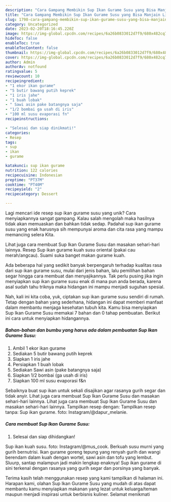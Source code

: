 ```yaml
---
description: "Cara Gampang Membikin Sup Ikan Gurame Susu yang Bisa Manjain Lidah"
title: "Cara Gampang Membikin Sup Ikan Gurame Susu yang Bisa Manjain Lidah"
slug: 1798-cara-gampang-membikin-sup-ikan-gurame-susu-yang-bisa-manjain-lidah
category: Uncategorized
date: 2023-02-20T18:16:45.220Z
image: https://img-global.cpcdn.com/recipes/6a26b0833012d7f9/680x482cq70/sup-ikan-gurame-susu-foto-resep-utama.jpg
hideToc: false
enableToc: true
enableTocContent: false
thumbnail: https://img-global.cpcdn.com/recipes/6a26b0833012d7f9/680x482cq70/sup-ikan-gurame-susu-foto-resep-utama.jpg
cover: https://img-global.cpcdn.com/recipes/6a26b0833012d7f9/680x482cq70/sup-ikan-gurame-susu-foto-resep-utama.jpg
author: Admin
authorAv: notfound
ratingvalue: 5
reviewcount: 10
recipeingredient:
- "1 ekor ikan gurame"
- "5 butir bawang putih keprek"
- "1 iris jahe"
- "1 buah lobak"
- " Sawi asin pake batangnya saja"
- "1/2 bombai ga usah di iris"
- "100 ml susu evaporasi fn"
recipeinstructions:

- "Selesai dan siap dinikmati!"
categories:
- Resep
tags:
- sup
- ikan
- gurame

katakunci: sup ikan gurame 
nutrition: 122 calories
recipecuisine: Indonesian
preptime: "PT37M"
cooktime: "PT40M"
recipeyield: "2"
recipecategory: Dessert

---
```





Lagi mencari ide resep sup ikan gurame susu yang unik? Cara menyiapkannya sangat gampang. Kalau salah mengolah maka hasilnya tidak akan memuaskan dan bahkan tidak sedap. Padahal sup ikan gurame susu yang enak harusnya sih mempunyai aroma dan cita rasa yang mampu memancing selera Kita.





Lihat juga cara membuat Sup Ikan Gurame Susu dan masakan sehari-hari lainnya. Resep Sup ikan gurame kuah susu oriental (pakai cau merah/angcau). Suami suka banget makan gurame kuah.

Ada beberapa hal yang sedikit banyak berpengaruh terhadap kualitas rasa dari sup ikan gurame susu, mulai dari jenis bahan, lalu pemilihan bahan segar hingga cara membuat dan menyajikannya. Tak perlu pusing jika ingin menyiapkan sup ikan gurame susu enak di mana pun anda berada, karena asal sudah tahu triknya maka hidangan ini mampu menjadi suguhan spesial.






Nah, kali ini kita coba, yuk, ciptakan sup ikan gurame susu sendiri di rumah. Tetap dengan bahan yang sederhana, hidangan ini dapat memberi manfaat dalam membantu menjaga kesehatan tubuh kita. Kamu bisa menyiapkan Sup Ikan Gurame Susu memakai 7 bahan dan 0 tahap pembuatan. Berikut ini cara untuk menyiapkan hidangannya.

<!--inarticleads1-->

##### Bahan-bahan dan bumbu yang harus ada dalam pembuatan Sup Ikan Gurame Susu:

1. Ambil 1 ekor ikan gurame
1. Sediakan 5 butir bawang putih keprek
1. Siapkan 1 iris jahe
1. Persiapkan 1 buah lobak
1. Sediakan  Sawi asin (pake batangnya saja)
1. Siapkan 1/2 bombai (ga usah di iris)
1. Siapkan 100 ml susu evaporasi f&amp;n


Sebaiknya buat sup ikan untuk sekali disajikan agar rasanya gurih segar dan tidak anyir. Lihat juga cara membuat Sup Ikan Gurame Susu dan masakan sehari-hari lainnya. Lihat juga cara membuat Sup Ikan Gurame Susu dan masakan sehari-hari lainnya. Tampilkan resep dengan: Tampilkan resep tanpa: Sup ikan gurame. foto: Instagram/@dapur_melanie. 

<!--inarticleads2-->

##### Cara membuat Sup Ikan Gurame Susu:


1. Selesai dan siap dihidangkan!

Sup ikan kuah susu. foto: Instagram/@mus_cook. Berkuah susu murni yang gurih bernutrisi. Ikan gurame goreng tepung yang renyah gurih dan wangi berendam dalam kuah dengan wortel, sawi asin dan tofu yang lembut. Sluurp, santap malampun jadi makin lengkap enaknya! Sup ikan gurame di sini terkenal dengan rasanya yang gurih segar dan porsinya yang banyak. 

Terima kasih telah menggunakan resep yang kami tampilkan di halaman ini. Harapan kami, olahan Sup Ikan Gurame Susu yang mudah di atas dapat membantu kamu menyiapkan makanan yang lezat untuk keluarga/teman maupun menjadi inspirasi untuk berbisnis kuliner. Selamat menikmati
